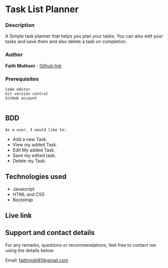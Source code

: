 # Task List Planner

### Description

A Simple task planner that helps you plan your tasks. You can also edit your tasks and save them and also delete a task on completion.

### Author

**Faith Muthoni** - [Github link](https://github.com/faithnjoki/My-Tasks-reminder)

### Prerequisites

```
Code editor
Git version control
GitHub account


```

## BDD

    As a user, I would like to:

- Add a new Task.
- View my added Task.
- Edit My added Task.
- Save my edited task.
- Delete my Task.

## Technologies used

- Javascript
- HTML and CSS
- Bootstrap

## Live link

## Support and contact details

For any remarks, questions or recommendations, feel free to contact me using the details below:

Email: faithnjoki81@gmail.com
